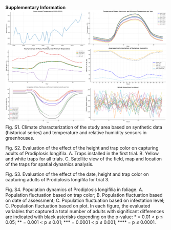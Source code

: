 **Supplementary Information**
![image alt](https://github.com/agrocompuepidemlab/Evidence-based-monitoring-of-Prodiplosis/blob/dc3c80e2eba2e4c414ac845537a19b99b4d2da4d/Fig.%20S1.png)
Fig. S1. Climate characterization of the study area based on synthetic data (historical series) and temperature and relative humidity sensors in greenhouses. 

Fig. S2. Evaluation of the effect of the height and trap color on capturing adults of Prodiplosis longifila. A. Traps installed in the first trial. B. Yellow and white traps for all trials. C. Satellite view of the field, map and location of the traps for spatial dynamics analysis.

Fig. S3. Evaluation of the effect of the date, height and trap color on capturing adults of Prodiplosis longifila for trial 3.

Fig. S4.  Population dynamics of Prodiplosis longifilia in foliage. A. Population fluctuation based on trap color; B. Population fluctuation based on date of assessment; C. Population fluctuation based on infestation level; C. Population fluctuation based on plot. In each figure, the evaluated variables that captured a total number of adults with significant differences are indicated with black asterisks depending on the p-value: * = 0.01 < p ≤ 0.05; ** = 0.001 < p ≤ 0.01; *** = 0.0001 < p ≤ 0.001; **** = p ≤ 0.0001.
